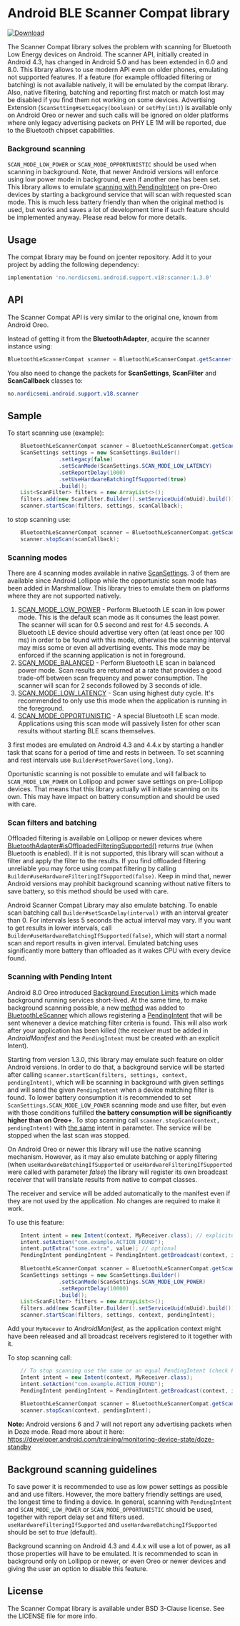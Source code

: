 # Android BLE Scanner Compat library

[ ![Download](https://api.bintray.com/packages/nordic/android/no.nordicsemi.android.support.v18%3Ascanner/images/download.svg) ](https://bintray.com/nordic/android/no.nordicsemi.android.support.v18%3Ascanner/_latestVersion)

The Scanner Compat library solves the problem with scanning for Bluetooth Low Energy devices on Android. 
The scanner API, initially created in Android 4.3, has changed in Android 5.0 and has been extended in 6.0 and 8.0. 
This library allows to use modern API even on older phones, emulating not supported features. If a feature 
(for example offloaded filtering or batching) is not available natively, it will be emulated by 
the compat library. Also, native filtering, batching and reporting first match or match lost may
be disabled if you find them not working on some devices. Advertising Extension (`ScanSetting#setLegacy(boolean)` 
or `setPhy(int)`) is available only on Android Oreo or newer and such calls will be ignored on 
older platforms where only legacy advertising packets on PHY LE 1M will be reported, 
due to the Bluetooth chipset capabilities.

### Background scanning

`SCAN_MODE_LOW_POWER` or `SCAN_MODE_OPPORTUNISTIC` should be used when scanning in background.
Note, that newer Android versions will enforce using low power mode in background, even if another one has been set.
This library allows to emulate [scanning with PendingIntent](https://developer.android.com/reference/android/bluetooth/le/BluetoothLeScanner.html#startScan(java.util.List%3Candroid.bluetooth.le.ScanFilter%3E,%20android.bluetooth.le.ScanSettings,%20android.app.PendingIntent))
on pre-Oreo devices by starting a background service that will scan with requested scan mode. 
This is much less battery friendly than when the original method is used, but works and saves
a lot of development time if such feature should be implemented anyway. Please read below 
for more details.

## Usage

The compat library may be found on jcenter repository. Add it to your project by adding the 
following dependency:

```Groovy
implementation 'no.nordicsemi.android.support.v18:scanner:1.3.0'
```

## API

The Scanner Compat API is very similar to the original one, known from Android Oreo.

Instead of getting it from the **BluetoothAdapter**, acquire the scanner instance using:

```java
BluetoothLeScannerCompat scanner = BluetoothLeScannerCompat.getScanner();
```

You also need to change the packets for **ScanSettings**, **ScanFilter** and **ScanCallback** 
classes to:

```java
no.nordicsemi.android.support.v18.scanner
```

## Sample

To start scanning use (example):

```java
	BluetoothLeScannerCompat scanner = BluetoothLeScannerCompat.getScanner();
	ScanSettings settings = new ScanSettings.Builder()
				.setLegacy(false)
				.setScanMode(ScanSettings.SCAN_MODE_LOW_LATENCY)
				.setReportDelay(1000)
				.setUseHardwareBatchingIfSupported(true)
				.build();
	List<ScanFilter> filters = new ArrayList<>();
	filters.add(new ScanFilter.Builder().setServiceUuid(mUuid).build());
	scanner.startScan(filters, settings, scanCallback);
```

to stop scanning use:

```java
	BluetoothLeScannerCompat scanner = BluetoothLeScannerCompat.getScanner();
	scanner.stopScan(scanCallback);
```

### Scanning modes

There are 4 scanning modes available in native [ScanSettings](https://developer.android.com/reference/android/bluetooth/le/ScanSettings).
3 of them are available since Android Lollipop while the opportunistic scan mode has been added in Marshmallow.
This library tries to emulate them on platforms where they are not supported natively.
1. [SCAN_MODE_LOW_POWER](https://developer.android.com/reference/android/bluetooth/le/ScanSettings#SCAN_MODE_LOW_POWER) - 
Perform Bluetooth LE scan in low power mode. This is the default scan mode as it consumes the least power. 
The scanner will scan for 0.5 second and rest for 4.5 seconds. A Bluetooth LE device should advertise 
very often (at least once per 100 ms) in order to be found with this mode, otherwise the scanning interval may miss some or even all 
advertising events. This mode may be enforced if the scanning application is not in foreground.
2. [SCAN_MODE_BALANCED](https://developer.android.com/reference/android/bluetooth/le/ScanSettings#SCAN_MODE_BALANCED) - 
Perform Bluetooth LE scan in balanced power mode. Scan results are returned at a rate that provides a 
good trade-off between scan frequency and power consumption. The scanner will scan for 2 seconds followed
by 3 seconds of idle.
3. [SCAN_MODE_LOW_LATENCY](https://developer.android.com/reference/android/bluetooth/le/ScanSettings#SCAN_MODE_LOW_LATENCY) -
Scan using highest duty cycle. It's recommended to only use this mode when the application is running in the foreground.
4. [SCAN_MODE_OPPORTUNISTIC](https://developer.android.com/reference/android/bluetooth/le/ScanSettings#SCAN_MODE_OPPORTUNISTIC) - 
A special Bluetooth LE scan mode. Applications using this scan mode will passively listen for other scan results 
without starting BLE scans themselves.

3 first modes are emulated on Android 4.3 and 4.4.x by starting a handler task that scans for a period of time
and rests in between. To set scanning and rest intervals use `Builder#setPowerSave(long,long)`.

Oportunistic scanning is not possible to emulate and will fallback to `SCAN_MODE_LOW_POWER` on Lollipop and
power save settings on pre-Lollipop devices. That means that this library actually will initiate scanning 
on its own. This may have impact on battery consumption and should be used with care.

### Scan filters and batching

Offloaded filtering is available on Lollipop or newer devices where 
[BluetoothAdapter#isOffloadedFilteringSupported()](https://developer.android.com/reference/android/bluetooth/BluetoothAdapter.html#isOffloadedFilteringSupported())
returns *true* (when Bluetooth is enabled). If it is not supported, this library will scan without a filter and
apply the filter to the results. If you find offloaded filtering unreliable you may force using compat filtering by calling
`Builder#useHardwareFilteringIfSupported(false)`. Keep in mind that, newer Android versions may prohibit 
background scanning without native filters to save battery, so this method should be used with care.

Android Scanner Compat Library may also emulate batching. To enable scan batching call `Builder#setScanDelay(interval)`
with an interval greater than 0. For intervals less 5 seconds the actual interval may vary.
If you want to get results in lower intervals, call `Builder#useHardwareBatchingIfSupported(false)`, which will
start a normal scan and report results in given interval. Emulated batching uses significantly more battery
than offloaded as it wakes CPU with every device found.

### Scanning with Pending Intent

Android 8.0 Oreo introduced [Background Execution Limits](https://developer.android.com/about/versions/oreo/background)
which made background running services short-lived. At the same time, to make background scanning possible, a new 
[method](https://developer.android.com/reference/android/bluetooth/le/BluetoothLeScanner.html#startScan(java.util.List%3Candroid.bluetooth.le.ScanFilter%3E,%20android.bluetooth.le.ScanSettings,%20android.app.PendingIntent))
was added to [BluetoothLeScanner](https://developer.android.com/reference/android/bluetooth/le/BluetoothLeScanner.html)
which allows registering a [PendingIntent](https://developer.android.com/reference/android/app/PendingIntent)
that will be sent whenever a device matching filter criteria is found. This will also work after 
your application has been killed (the receiver must be added in *AndroidManifest* and the 
`PendingIntent` must be created with an explicit Intent).

Starting from version 1.3.0, this library may emulate such feature on older Android versions.
In order to do that, a background service will be started after calling 
`scanner.startScan(filters, settings, context, pendingIntent)`, which will be scanning in 
background with given settings and will send the given `PendingIntent` when a device 
matching filter is found. To lower battery consumption it is recommended to set 
`ScanSettings.SCAN_MODE_LOW_POWER` scanning mode and use filter, but even with those conditions fulfilled
**the battery consumption will be significantly higher than on Oreo+**. To stop scanning call 
`scanner.stopScan(context, pendingIntent)` with 
[the same](https://developer.android.com/reference/android/app/PendingIntent) intent in parameter. 
The service will be stopped when the last scan was stopped.

On Android Oreo or newer this library will use the native scanning mechanism. However, as it may also 
emulate batching or apply filtering (when `useHardwareBatchingIfSupported` or `useHardwareFilteringIfSupported` 
were called with parameter *false*) the library will register its own broadcast 
receiver that will translate results from native to compat classes. 

The receiver and service will be added automatically to the manifest even if they are not used by 
the application. No changes are required to make it work.

To use this feature:

```java
    Intent intent = new Intent(context, MyReceiver.class); // explicite intent 
	intent.setAction("com.example.ACTION_FOUND");
	intent.putExtra("some.extra", value); // optional
	PendingIntent pendingIntent = PendingIntent.getBroadcast(context, id, intent, PendingIntent.FLAG_UPDATE_CURRENT);
	
	BluetoothLeScannerCompat scanner = BluetoothLeScannerCompat.getScanner();
	ScanSettings settings = new ScanSettings.Builder()
				.setScanMode(ScanSettings.SCAN_MODE_LOW_POWER)
				.setReportDelay(10000)
				.build();
	List<ScanFilter> filters = new ArrayList<>();
	filters.add(new ScanFilter.Builder().setServiceUuid(mUuid).build());
	scanner.startScan(filters, settings, context, pendingIntent);
```

Add your `MyRecever` to *AndroidManifest*, as the application context might have been released 
and all broadcast receivers registered to it together with it.

To stop scanning call:

```java
	// To stop scanning use the same or an equal PendingIntent (check PendingIntent documentation)
    Intent intent = new Intent(context, MyReceiver.class);
	intent.setAction("com.example.ACTION_FOUND");
	PendingIntent pendingIntent = PendingIntent.getBroadcast(context, id, intent, PendingIntent.FLAG_CANCEL_CURRENT);
	
	BluetoothLeScannerCompat scanner = BluetoothLeScannerCompat.getScanner();
	scanner.stopScan(context, pendingIntent);
```

**Note:** Android versions 6 and 7 will not report any advertising packets when in Doze mode.
Read more about it here: https://developer.android.com/training/monitoring-device-state/doze-standby

## Background scanning guidelines

To save power it is recommended to use as low power settings as possible and and use filters.
However, the more battery friendly settings are used, the longest time to finding a device.
In general, scanning with `PendingIntent` and `SCAN_MODE_LOW_POWER` or `SCAN_MODE_OPPORTUNISTIC`
should be used, together with report delay set and filters used.
`useHardwareFilteringIfSupported` and `useHardwareBatchingIfSupported` should be set to *true* (default).

Background scanning on Android 4.3 and 4.4.x will use a lot of power, as all those properties 
will have to be emulated. It is recommended to scan in background only on Lollipop or newer, or
even Oreo or newer devices and giving the user an option to disable this feature.

## License

The Scanner Compat library is available under BSD 3-Clause license. See the LICENSE file for more info.
